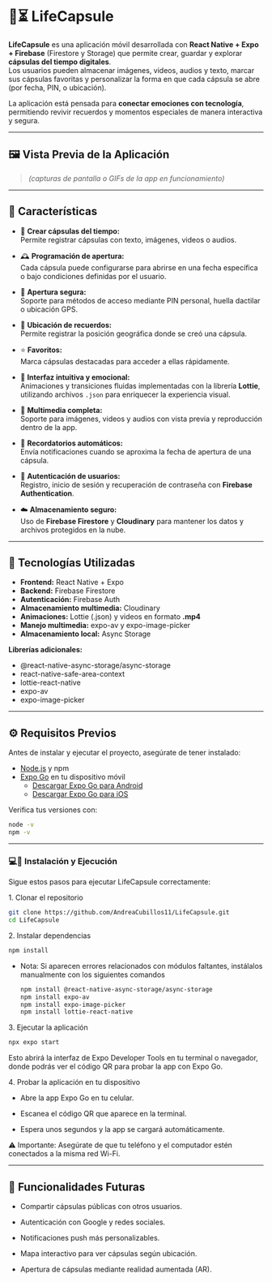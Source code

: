 # 💊⏳ LifeCapsule

**LifeCapsule** es una aplicación móvil desarrollada con **React Native + Expo + Firebase** (Firestore y Storage) que permite crear, guardar y explorar **cápsulas del tiempo digitales**.  
Los usuarios pueden almacenar imágenes, videos, audios y texto, marcar sus cápsulas favoritas y personalizar la forma en que cada cápsula se abre (por fecha, PIN, o ubicación).

La aplicación está pensada para **conectar emociones con tecnología**, permitiendo revivir recuerdos y momentos especiales de manera interactiva y segura.

---

## 🖼️ Vista Previa de la Aplicación

> *(capturas de pantalla o GIFs de la app en funcionamiento)*

---

## 🚀 Características

- 💊 **Crear cápsulas del tiempo:**  
  Permite registrar cápsulas con texto, imágenes, videos o audios.

- 🕰️ **Programación de apertura:**  
  Cada cápsula puede configurarse para abrirse en una fecha específica o bajo condiciones definidas por el usuario.

- 🔐 **Apertura segura:**  
  Soporte para métodos de acceso mediante PIN personal, huella dactilar o ubicación GPS.

- 🧭 **Ubicación de recuerdos:**  
  Permite registrar la posición geográfica donde se creó una cápsula.

- ⭐ **Favoritos:**  
  Marca cápsulas destacadas para acceder a ellas rápidamente.

- 🧠 **Interfaz intuitiva y emocional:**  
  Animaciones y transiciones fluidas implementadas con la librería **Lottie**, utilizando archivos `.json` para enriquecer la experiencia visual.

- 📸 **Multimedia completa:**  
  Soporte para imágenes, videos y audios con vista previa y reproducción dentro de la app.

- 🔔 **Recordatorios automáticos:**  
  Envía notificaciones cuando se aproxima la fecha de apertura de una cápsula.

- 🔐 **Autenticación de usuarios:**  
  Registro, inicio de sesión y recuperación de contraseña con **Firebase Authentication**.

- ☁️ **Almacenamiento seguro:**  
  Uso de **Firebase Firestore** y **Cloudinary** para mantener los datos y archivos protegidos en la nube.


---

## 🧩 Tecnologías Utilizadas

- **Frontend:** React Native + Expo  
- **Backend:** Firebase Firestore  
- **Autenticación:** Firebase Auth  
- **Almacenamiento multimedia:** Cloudinary  
- **Animaciones:** Lottie (.json) y videos en formato **.mp4** 
- **Manejo multimedia:** expo-av y expo-image-picker  
- **Almacenamiento local:** Async Storage  

**Librerías adicionales:**
- @react-native-async-storage/async-storage  
- react-native-safe-area-context  
- lottie-react-native  
- expo-av  
- expo-image-picker  

---

## ⚙️ Requisitos Previos

Antes de instalar y ejecutar el proyecto, asegúrate de tener instalado:

- [Node.js](https://nodejs.org/) y npm  
- [Expo Go](https://expo.dev/client) en tu dispositivo móvil  
  - [Descargar Expo Go para Android](https://play.google.com/store/apps/details?id=host.exp.exponent)  
  - [Descargar Expo Go para iOS](https://apps.apple.com/app/expo-go/id982107779)

Verifica tus versiones con:
```bash
node -v
npm -v
```
---
### 💻📲 Instalación y Ejecución

Sigue estos pasos para ejecutar LifeCapsule correctamente:

1️. Clonar el repositorio

```bash
git clone https://github.com/AndreaCubillos11/LifeCapsule.git
cd LifeCapsule
```

2️. Instalar dependencias
```bash
npm install
```

- Nota:
  Si aparecen errores relacionados con módulos faltantes, instálalos manualmente con los siguientes comandos
  ```bash
  npm install @react-native-async-storage/async-storage
  npm install expo-av
  npm install expo-image-picker
  npm install lottie-react-native
  ```

3️. Ejecutar la aplicación
```bash
npx expo start
```
Esto abrirá la interfaz de Expo Developer Tools en tu terminal o navegador, donde podrás ver el código QR para probar la app con Expo Go.

4️. Probar la aplicación en tu dispositivo

 - Abre la app Expo Go en tu celular.

 - Escanea el código QR que aparece en la terminal.

 - Espera unos segundos y la app se cargará automáticamente.

⚠️ Importante:
Asegúrate de que tu teléfono y el computador estén conectados a la misma red Wi-Fi.

---
## 💾 Funcionalidades Futuras

- Compartir cápsulas públicas con otros usuarios.

- Autenticación con Google y redes sociales.

- Notificaciones push más personalizables.

- Mapa interactivo para ver cápsulas según ubicación.

- Apertura de cápsulas mediante realidad aumentada (AR).




